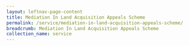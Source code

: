 ```yaml
---
layout: leftnav-page-content
title: Mediation In Land Acquisition Appeals Scheme
permalink: /service/mediation-in-land-acquisition-appeals-scheme/
breadcrumb: Mediation In Land Acquisition Appeals Scheme
collection_name: service
---
```

